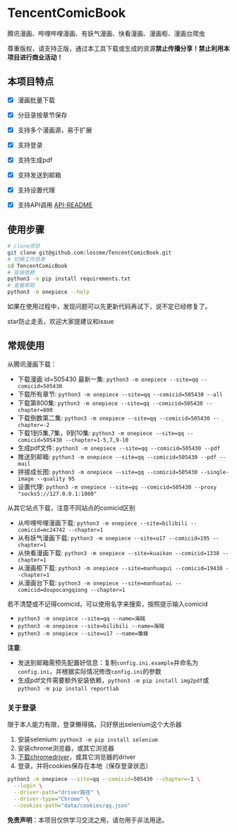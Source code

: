# TencentComicBook

腾讯漫画、哔哩哔哩漫画、有妖气漫画、快看漫画、漫画柜、漫画台爬虫

尊重版权，请支持正版，通过本工具下载或生成的资源**禁止传播分享！禁止利用本项目进行商业活动！**

## 本项目特点

- [x] 漫画批量下载
- [x] 分目录按章节保存
- [x] 支持多个漫画源，易于扩展
- [x] 支持登录
- [x] 支持生成pdf
- [x] 支持发送到邮箱
- [x] 支持设置代理
- [x] 支持API调用 [API-README](API-README.md)


## 使用步骤
```sh
# clone项目
git clone git@github.com:lossme/TencentComicBook.git
# 切换工作目录
cd TencentComicBook
# 安装依赖
python3 -m pip install requirements.txt
# 查看帮助
python3 -m onepiece --help
```

如果在使用过程中，发现问题可以先更新代码再试下，说不定已经修复了。

star防止走丢，欢迎大家提建议和issue

## 常规使用

从腾讯漫画下载：

- 下载漫画 id=505430 最新一集: `python3 -m onepiece --site=qq --comicid=505430`
- 下载所有章节: `python3 -m onepiece --site=qq --comicid=505430 --all`
- 下载第800集: `python3 -m onepiece --site=qq --comicid=505430 --chapter=800`
- 下载倒数第二集: `python3 -m onepiece --site=qq --comicid=505430 --chapter=-2`
- 下载1到5集,7集，9到10集: `python3 -m onepiece --site=qq --comicid=505430 --chapter=1-5,7,9-10`
- 生成pdf文件: `python3 -m onepiece --site=qq --comicid=505430 --pdf`
- 推送到邮箱: `python3 -m onepiece --site=qq --comicid=505430 --pdf --mail`
- 拼接成长图: `python3 -m onepiece --site=qq --comicid=505430 --single-image --quality 95`
- 设置代理: `python3 -m onepiece --site=qq --comicid=505430 --proxy "socks5://127.0.0.1:1080"`


从其它站点下载，注意不同站点的comicid区别

- 从哔哩哔哩漫画下载: `python3 -m onepiece --site=bilibili --comicid=mc24742 --chapter=1`
- 从有妖气漫画下载: `python3 -m onepiece --site=u17 --comicid=195 --chapter=1`
- 从快看漫画下载: `python3 -m onepiece --site=kuaikan --comicid=1338 --chapter=1`
- 从漫画柜下载: `python3 -m onepiece --site=manhuagui --comicid=19430 --chapter=1`
- 从漫画台下载: `python3 -m onepiece --site=manhuatai --comicid=doupocangqiong --chapter=1`

若不清楚或不记得comicid，可以使用名字来搜索，按照提示输入comicid

- `python3 -m onepiece --site=qq --name=海贼`
- `python3 -m onepiece --site=bilibili --name=海贼`
- `python3 -m onepiece --site=u17 --name=雏蜂`

**注意**:

- 发送到邮箱需预先配置好信息：复制`config.ini.example`并命名为`config.ini`，并根据实际情况修改`config.ini`的参数
- 生成pdf文件需要额外安装依赖，`python3 -m pip install img2pdf`或`python3 -m pip install reportlab`


### 关于登录

限于本人能力有限，登录懒得搞，只好祭出selenium这个大杀器

1. 安装selenium: `python3 -m pip install selenium`
2. 安装chrome浏览器，或其它浏览器
3. [下载chromedriver](https://chromedriver.chromium.org/downloads)，或其它浏览器的driver
4. 登录，并将cookies保存在本地（保存登录状态）
```sh
python3 -m onepiece --site=qq --comicid=505430 --chapter=-1 \
  --login \
  --driver-path="driver路径" \
  --driver-type="Chrome" \
  --cookies-path="data/cookies/qq.json"
```


**免责声明**：本项目仅供学习交流之用，请勿用于非法用途。
